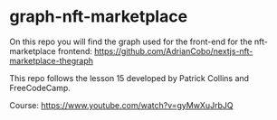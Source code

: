 # graph-nft-marketplace

On this repo you will find the graph used for the front-end for the nft-marketplace frontend: https://github.com/AdrianCobo/nextjs-nft-marketplace-thegraph

This repo follows the lesson 15 developed by Patrick Collins and FreeCodeCamp.

Course: https://www.youtube.com/watch?v=gyMwXuJrbJQ